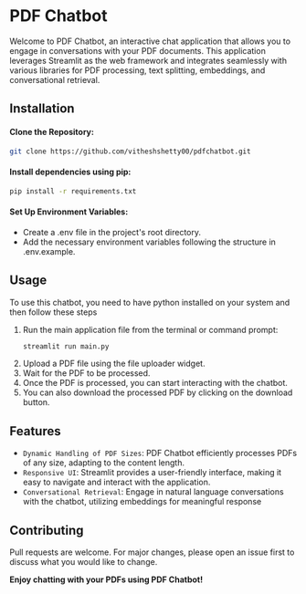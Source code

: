 # PDF Chatbot

Welcome to PDF Chatbot, an interactive chat application that allows you to engage in conversations with your PDF documents. This application leverages Streamlit as the web framework and integrates seamlessly with various libraries for PDF processing, text splitting, embeddings, and conversational retrieval.

## Installation

#### Clone the Repository:

```bash
git clone https://github.com/vitheshshetty00/pdfchatbot.git
```
#### Install dependencies using pip:
   
   ```bash  
   pip install -r requirements.txt
   ```
#### Set Up Environment Variables:
- Create a .env file in the project's root directory.
- Add the necessary environment variables following the structure in .env.example.
## Usage
To use this chatbot, you need to have python installed on your system and then follow these steps
1. Run the main application file from the terminal or command prompt:
   ```bash
   streamlit run main.py
   ```
2. Upload a PDF file using the file uploader widget.
3. Wait for the PDF to be processed.
4. Once the PDF is processed, you can start interacting with the chatbot.
5. You can also download the processed PDF by clicking on the download button.
## Features
- `Dynamic Handling of PDF Sizes`: PDF Chatbot efficiently processes PDFs of any size, adapting to the content length.
- `Responsive UI`: Streamlit provides a user-friendly interface, making it easy to navigate and interact with the application.
- `Conversational Retrieval`: Engage in natural language conversations with the chatbot, utilizing embeddings for meaningful response

## Contributing
Pull requests are welcome. For major changes, please open an issue first to discuss what you would like to change.

**Enjoy chatting with your PDFs using PDF Chatbot!**